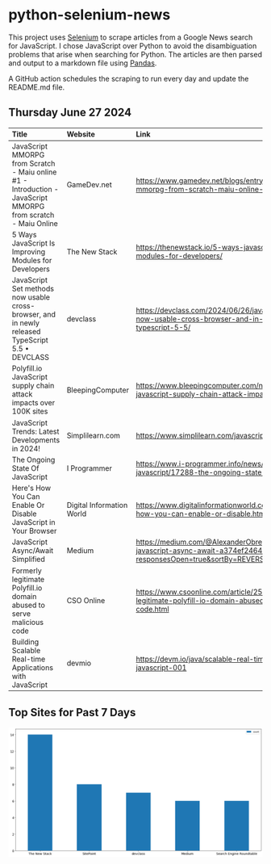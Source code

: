 # python-selenium-news

This project uses [Selenium](https://www.seleniumhq.org/) to scrape articles from a Google News search for JavaScript.
I chose JavaScript over Python to avoid the disambiguation problems that arise when searching for Python.
The articles are then parsed and output to a markdown file using [Pandas](https://pandas.pydata.org/).

A GitHub action schedules the scraping to run every day and update the README.md file.

## Thursday June 27 2024


| Title                                                                                                         | Website                   | Link                                                                                                                             |
|:--------------------------------------------------------------------------------------------------------------|:--------------------------|:---------------------------------------------------------------------------------------------------------------------------------|
| JavaScript MMORPG from Scratch - Maiu online #1 - Introduction - JavaScript MMORPG from scratch - Maiu Online | GameDev.net               | https://www.gamedev.net/blogs/entry/2293671-javascript-mmorpg-from-scratch-maiu-online-1-introduction/                           |
| 5 Ways JavaScript Is Improving Modules for Developers                                                         | The New Stack             | https://thenewstack.io/5-ways-javascript-is-improving-modules-for-developers/                                                    |
| JavaScript Set methods now usable cross-browser, and in newly released TypeScript 5.5 • DEVCLASS              | devclass                  | https://devclass.com/2024/06/26/javascript-set-methods-now-usable-cross-browser-and-in-newly-released-typescript-5-5/            |
| Polyfill.io JavaScript supply chain attack impacts over 100K sites                                            | BleepingComputer          | https://www.bleepingcomputer.com/news/security/polyfillio-javascript-supply-chain-attack-impacts-over-100k-sites/                |
| JavaScript Trends: Latest Developments in 2024!                                                               | Simplilearn.com           | https://www.simplilearn.com/javascript-trends-article                                                                            |
| The Ongoing State Of JavaScript                                                                               | I Programmer              | https://www.i-programmer.info/news/167-javascript/17288-the-ongoing-state-of-javascript.html                                     |
| Here's How You Can Enable Or Disable JavaScript in Your Browser                                               | Digital Information World | https://www.digitalinformationworld.com/2024/06/heres-how-you-can-enable-or-disable.html                                         |
| JavaScript Async/Await Simplified                                                                             | Medium                    | https://medium.com/@AlexanderObregon/introduction-to-javascript-async-await-a374ef246434?responsesOpen=true&sortBy=REVERSE_CHRON |
| Formerly legitimate Polyfill.io domain abused to serve malicious code                                         | CSO Online                | https://www.csoonline.com/article/2505496/formerly-legitimate-polyfill-io-domain-abused-to-serve-malicious-code.html             |
| Building Scalable Real-time Applications with JavaScript                                                      | devmio                    | https://devm.io/java/scalable-real-time-applications-javascript-001                                                              |
## Top Sites for Past 7 Days

![Graph of Top Sites](https://raw.githubusercontent.com/dan-mba/python-selenium-news/main/last-week.png)
